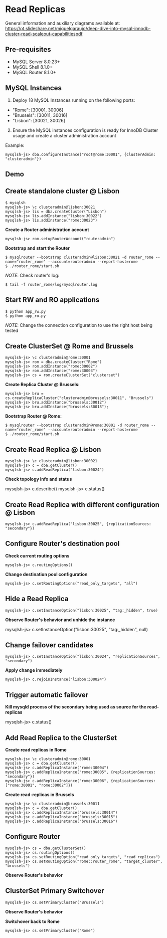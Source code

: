 
Read Replicas
===============

General information and auxiliary diagrams available at: https://pt.slideshare.net/miguelgaraujo/deep-dive-into-mysql-innodb-cluster-read-scaleout-capabilitiespdf

Pre-requisites
--------------
  - MySQL Server 8.0.23+
  - MySQL Shell 8.1.0+
  - MySQL Router 8.1.0+

MySQL Instances
---------------
1) Deploy 18 MySQL Instances running on the following ports:

  - "Rome": [30001, 30006]
  - "Brussels": [30011, 30016]
  - "Lisbon": [30021, 30026]

2) Ensure the MySQL instances configuration is ready for InnoDB Cluster usage and create a cluster administration account

Example:

    mysqlsh-js> dba.configureInstance("root@rome:30001", {clusterAdmin: "clusteradmin"})

Demo
----

Create standalone cluster @ Lisbon
----------------------------------

    $ mysqlsh
    mysqlsh-js> \c clusteradmin@lisbon:30021
    mysqlsh-js> lis = dba.createCluster("Lisbon")
    mysqlsh-js> lis.addInstance("lisbon:30022")
    mysqlsh-js> lis.addInstance("rome:30023")

**Create a Router administration account**

    mysqlsh-js> rom.setupRouterAccount("routeradmin")


**Bootstrap and start the Router**

    $ mysqlrouter --bootstrap clusteradmin@lisbon:30021 -d router_rome --name="router_rome" --account=routeradmin --report-host=rome
    $ ./router_rome/start.sh

*NOTE*: Check router's log:

    $ tail -f router_rome/log/mysqlrouter.log

Start RW and RO applications
----------------------------
    $ python app_rw.py
    $ python app_ro.py

*NOTE*: Change the connection configuration to use the right host being tested

Create ClusterSet @ Rome and Brussels
-------------------------------------
    mysqlsh-js> \c clusteradmin@rome:30001
    mysqlsh-js> rom = dba.createCluster("Rome")
    mysqlsh-js> rom.addInstance("rome:30002")
    mysqlsh-js> rom.addInstance("rome:30003")
    mysqlsh-js> cs = rom.createClusterSet("clusterset")

**Create Replica Cluster @ Brussels:**

    mysqlsh-js> bru = cs.createReplicaCluster("clusteradmin@brussels:30011", "Brussels")
    mysqlsh-js> bru.addInstance("brussels:30012")
    mysqlsh-js> bru.addInstance("brussels:30013");

**Bootstrap Router @ Rome:**

    $ mysqlrouter --bootstrap clusteradmin@rome:30001 -d router_rome --name="router_rome" --account=routeradmin --report-host=rome
    $ ./router_rome/start.sh


Create Read Replica @ Lisbon
----------------------------
    mysqlsh-js> \c clusteradmin@lisbon:300021
    mysqlsh-js> c = dba.getCluster()
    mysqlsh-js> c.addReadReplica("lisbon:30024")

**Check topology info and status**

   mysqlsh-js> c.describe()
   mysqlsh-js> c.status()


Create Read Replica with different configuration @ Lisbon
---------------------------------------------------------
    mysqlsh-js> c.addReadReplica("lisbon:30025", {replicationSources: "secondary"})

Configure Router's destination pool
-----------------------------------
**Check current routing options**

    mysqlsh-js> c.routingOptions()

**Change destination pool configuration**

    mysqlsh-js> c.setRoutingOptions("read_only_targets", "all")

Hide a Read Replica
-------------------
    mysqlsh-js> c.setInstanceOption("lisbon:30025", "tag:_hidden", true)

**Observe Router's behavior and unhide the instance**

   mysqlsh-js> c.setInstanceOption("lisbon:30025", "tag:_hidden", null)

Change failover candidates
--------------------------
    mysqlsh-js> c.setInstanceOption("lisbon:30024", "replicationSources", "secondary")

**Apply change immediately**

    mysqlsh-js> c.rejoinInstance("lisbon:300024")

Trigger automatic failover
--------------------------
**Kill mysqld process of the secondary being used as source for the read-replicas**

   mysqlsh-js> c.status()

Add Read Replica to the ClusterSet
----------------------------------
**Create read replicas in Rome**

    mysqlsh-js> \c clusteradmin@rome:30001
    mysqlsh-js> c = dba.getCluster()
    mysqlsh-js> c.addReplicaInstance("rome:30004")
    mysqlsh-js> c.addReplicaInstance("rome:30005", {replicationSources: "secondary"})
    mysqlsh-js> c.addReplicaInstance("rome:30006", {replicationSources: ["rome:30001", "rome:30002"]})

**Create read-replicas in Brussels**

    mysqlsh-js> \c clusteradmin@brussels:30011
    mysqlsh-js> c = dba.getCluster()
    mysqlsh-js> c.addReplicaInstance("brussels:30014")
    mysqlsh-js> c.addReplicaInstance("brussels:30015")
    mysqlsh-js> c.addReplicaInstance("brussels:30016")

Configure Router
----------------
    mysqlsh-js> cs = dba.getClusterSet()
    mysqlsh-js> cs.routingOptions()
    mysqlsh-js> cs.setRoutingOption("read_only_targets", "read_replicas")
    mysqlsh-js> cs.setRoutingOption("rome::router_rome", "target_cluster", "brussels")

**Observe Router's behavior**

ClusterSet Primary Switchover
-----------------------------
    mysqlsh-js> cs.setPrimaryCluster("Brussels")

**Observe Router's behavior**

**Switchover back to Rome**

    mysqlsh-js> cs.setPrimaryCluster("Rome")


